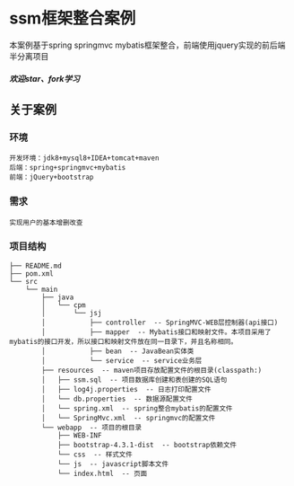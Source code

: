 # ssm框架整合案例

本案例基于spring springmvc mybatis框架整合，前端使用jquery实现的前后端半分离项目<br/>
##### 欢迎star、fork学习

## 关于案例
### 环境
    开发环境：jdk8+mysql8+IDEA+tomcat+maven
    后端：spring+springmvc+mybatis
    前端：jQuery+bootstrap
### 需求
    实现用户的基本增删改查
### 项目结构
    ├── README.md 
    ├── pom.xml
    └── src
        └── main
            ├── java
            │   └── cpm
            │       └── jsj
            │           ├── controller  -- SpringMVC-WEB层控制器(api接口)
            │           ├── mapper  -- Mybatis接口和映射文件。本项目采用了mybatis的接口开发，所以接口和映射文件放在同一目录下，并且名称相同。
            │           ├── bean  -- JavaBean实体类
            │           └── service  -- service业务层
            ├── resources  -- maven项目存放配置文件的根目录(classpath:)
            │   ├── ssm.sql  -- 项目数据库创建和表创建的SQL语句
            │   ├── log4j.properties  -- 日志打印配置文件
            │   └── db.properties  -- 数据源配置文件
            │   └── spring.xml  -- spring整合mybatis的配置文件
            │   └── SpringMvc.xml  -- springmvc的配置文件
            └── webapp  -- 项目的根目录
                ├── WEB-INF
                ├── bootstrap-4.3.1-dist  -- bootstrap依赖文件
                └── css  -- 样式文件
                └── js  -- javascript脚本文件
                └── index.html  -- 页面


